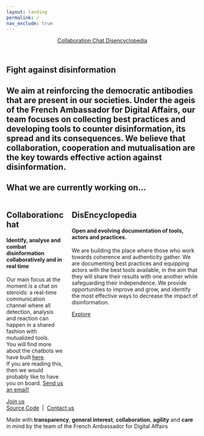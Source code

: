 ```yaml
---
layout: landing
permalink: /
nav_exclude: true
---
```

<div>
	<section class="hero is-medium is-bold">
		<div class="hero-head">
			<header class="navbar">
				<div class="container">
					<div class="navbar-brand">
						<img class="logo" src="https://avatars3.githubusercontent.com/u/7874148?s=400&v=4" alt="">
					</div>
					<div class="navbar-menu">
						<div class="navbar-end">
							<!-- Use data-proofer-ignore for `/collaborate` as we assume redirection to the chat app will be done on the server level -->
							<a href="/collaborate" class="navbar-item" data-proofer-ignore>
								Collaboration Chat
							</a>
							<a href="/encyclopedia" class="navbar-item">
								Disencyclopedia
							</a>
						</div>
					</div>
				</div>
			</header>
		</div>
		<div class="hero-body">
			<div class="container has-text-centered">
				<h1 class="title is-spaced">
					Fight against disinformation
				</h1>
				<h2 class="subtitle">
					We aim at reinforcing the democratic antibodies that are present in our societies. Under the ageis of the French Ambassador for Digital Affairs, our team focuses on collecting best practices and developing tools to counter disinformation, its spread and its consequences. We believe that collaboration, cooperation and mutualisation are the key towards effective action against disinformation.
				</h2>
			</div>
		</div>
	</section>
	<section class="section our-work">
		<div class="container">
			<h1 class="our-work-title title has-text-centered">
				What we are currently working on…
			</h1>
			<div class="columns">
				<div class="column is-5 is-offset-1">
					<div class="work-item">
						<h2 class="title is-spaced">
							<span class="thin">Collaboration</span>chat
						</h2>
						<h4 class="subtitle is-spaced">
							Identify, analyse and combat disinformation collaboratively and in real time
						</h4>
						<p>
							Our main focus at the moment is a chat on steroids: a real-time communication channel where all detection, analysis and reaction can happen in a shared fashion with mutualized tools.<br />
							You will find more about the chatbots we have built <a href="/encyclopedia/chatbots/">here</a>.<br />
							If you are reading this, then we would probably like to have you on board. <a href="mailto:matti.schneider@diplomatie.gouv.fr">Send us an email!</a>
						</p>
						<!-- Use data-proofer-ignore for `/collaborate` as we assume redirection to the chat app will be done on the server level -->
						<a href="/collaborate" class="button is-white is-medium" data-proofer-ignore>
							Join us
						</a>
					</div>
				</div>
				<div class="column is-5">
					<div class="work-item">
						<h2 class="title is-spaced">
							<span class="thin">Dis</span>Encyclopedia
						</h2>
						<h4 class="subtitle is-spaced">
							Open and evolving documentation of tools, actors and practices.
						</h4>
						<p>
							We are building the place where those who work towards coherence and authenticity gather.
							We are documenting best practices and equipping actors with the best tools available, in the aim that they will share their results with one another while safeguarding their independence.
							We provide opportunities to improve and grow, and identify the most effective ways to decrease the impact of disinformation.
						</p>
						<a href="/encyclopedia" class="button is-white is-medium">
							Explore
						</a>
					</div>
				</div>
			</div>
		</div>
	</section>
	<footer class="footer">
		<div class="container has-text-centered">
			<div class="columns">
				<div class="column is-full">
					<a href="https://github.com/ambanum/disinformation-encyclopedia">Source Code</a>
					&nbsp;|&nbsp;
					<a href="mailto:matti.schneider@diplomatie.gouv.fr">Contact us</a>
				</div>
			</div>
			<div class="columns">
				<div class="column is-full">
					<p>Made with <b>transparency</b>, <b>general interest</b>, <b>collaboration</b>, <b>agility</b> and <b>care</b> in mind by the team of the French Ambassador for Digital Affairs</p>
				</div>
			</div>
		</div>
	</footer>
</div>
